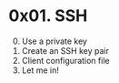 # 0x01. SSH
0. Use a private key
1. Create an SSH key pair
2. Client configuration file
3. Let me in!
